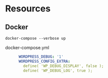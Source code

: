 # Resources

## Docker

```
docker-compose --verbose up
```

docker-compose.yml
```yml
      WORDPRESS_DEBUG: '1'
      WORDPRESS_CONFIG_EXTRA:
        define( 'WP_DEBUG_DISPLAY', false );
        define( 'WP_DEBUG_LOG', true );
```